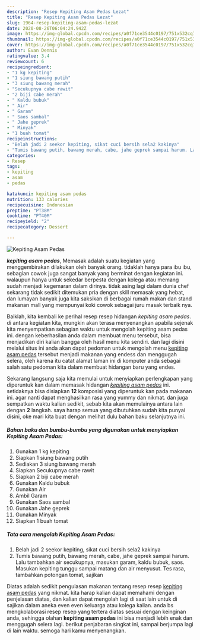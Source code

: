 ```yaml
---
description: "Resep Kepiting Asam Pedas Lezat"
title: "Resep Kepiting Asam Pedas Lezat"
slug: 1964-resep-kepiting-asam-pedas-lezat
date: 2020-08-26T06:04:24.942Z
image: https://img-global.cpcdn.com/recipes/a0f71ce3544c0197/751x532cq70/kepiting-asam-pedas-foto-resep-utama.jpg
thumbnail: https://img-global.cpcdn.com/recipes/a0f71ce3544c0197/751x532cq70/kepiting-asam-pedas-foto-resep-utama.jpg
cover: https://img-global.cpcdn.com/recipes/a0f71ce3544c0197/751x532cq70/kepiting-asam-pedas-foto-resep-utama.jpg
author: Evan Dennis
ratingvalue: 3.4
reviewcount: 6
recipeingredient:
- "1 kg kepiting"
- "1 siung bawang putih"
- "3 siung bawang merah"
- "Secukupnya cabe rawit"
- "2 biji cabe merah"
- " Kaldu bubuk"
- " Air"
- " Garam"
- " Saos sambal"
- " Jahe geprek"
- " Minyak"
- "1 buah tomat"
recipeinstructions:
- "Belah jadi 2 seekor kepiting, sikat cuci bersih sela2 kakinya"
- "Tumis bawang putih, bawang merah, cabe, jahe geprek sampai harum. Lalu tambahkan air secukupnya, masukan garam, kaldu bubuk, saos. Masukan kepiting tunggu sampai matang dan air menyusut. Tes rasa, tambahkan potongan tomat, sajikan"
categories:
- Resep
tags:
- kepiting
- asam
- pedas

katakunci: kepiting asam pedas 
nutrition: 133 calories
recipecuisine: Indonesian
preptime: "PT38M"
cooktime: "PT40M"
recipeyield: "2"
recipecategory: Dessert

---
```



![Kepiting Asam Pedas](https://img-global.cpcdn.com/recipes/a0f71ce3544c0197/751x532cq70/kepiting-asam-pedas-foto-resep-utama.jpg)

<b><i>kepiting asam pedas</i></b>, Memasak adalah suatu kegiatan yang menggembirakan dilakukan oleh banyak orang. tidaklah hanya para ibu ibu, sebagian cowok juga sangat banyak yang berminat dengan kegiatan ini. walaupun hanya untuk sekedar berpesta dengan kolega atau memang sudah menjadi kegemaran dalam dirinya. tidak asing lagi dalam dunia chef sekarang tidak sedikit ditemukan pria dengan skill memasak yang hebat, dan lumayan banyak juga kita saksikan di berbagai rumah makan dan stand makanan mall yang mempunyai koki cowok sebagai juru masak terbaik nya.



Baiklah, kita kembali ke perihal resep resep hidangan <i>kepiting asam pedas</i>. di antara kegiatan kita, mungkin akan terasa menyenangkan apabila sejenak kita menyempatkan sebagian waktu untuk mengolah kepiting asam pedas ini. dengan keberhasilan anda dalam membuat menu tersebut, bisa menjadikan diri kalian bangga oleh hasil menu kita sendiri. dan lagi disini melalui situs ini anda akan dapat pedoman untuk mengolah menu <u>kepiting asam pedas</u> tersebut menjadi makanan yang endess dan menggugah selera, oleh karena itu catat alamat laman ini di komputer anda sebagai salah satu pedoman kita dalam membuat hidangan baru yang endes.


Sekarang langsung saja kita memulai untuk menyiapkan perlengkapan yang diperuntuk kan dalam memasak hidangan <u><i>kepiting asam pedas</i></u> ini. setidaknya bisa disiapkan <b>12</b> komposisi yang diperuntuk kan pada makanan ini. agar nanti dapat menghasilkan rasa yang yummy dan nikmat. dan juga sempatkan waktu kalian sedikit, sebab kita akan memulainya antara lain dengan <b>2</b> langkah. saya harap semua yang dibutuhkan sudah kita punyai disini, oke mari kita buat dengan melihat dulu bahan baku selanjutnya ini.

<!--inarticleads1-->

##### Bahan baku dan bumbu-bumbu yang digunakan untuk menyiapkan Kepiting Asam Pedas:

1. Gunakan 1 kg kepiting
1. Siapkan 1 siung bawang putih
1. Sediakan 3 siung bawang merah
1. Siapkan Secukupnya cabe rawit
1. Siapkan 2 biji cabe merah
1. Gunakan  Kaldu bubuk
1. Gunakan  Air
1. Ambil  Garam
1. Gunakan  Saos sambal
1. Gunakan  Jahe geprek
1. Gunakan  Minyak
1. Siapkan 1 buah tomat




<!--inarticleads2-->

##### Tata cara mengolah Kepiting Asam Pedas:

1. Belah jadi 2 seekor kepiting, sikat cuci bersih sela2 kakinya
1. Tumis bawang putih, bawang merah, cabe, jahe geprek sampai harum. Lalu tambahkan air secukupnya, masukan garam, kaldu bubuk, saos. Masukan kepiting tunggu sampai matang dan air menyusut. Tes rasa, tambahkan potongan tomat, sajikan




Diatas adalah sedikit pengulasan makanan tentang resep resep <u>kepiting asam pedas</u> yang nikmat. kita harap kalian dapat memahami dengan penjelasan diatas, dan kalian dapat mengolah lagi di saat lain untuk di sajikan dalam aneka even even keluarga atau kolega kalian. anda bs mengkolaborasi resep resep yang tertera diatas sesuai dengan keinginan anda, sehingga olahan <b>kepiting asam pedas</b> ini bisa menjadi lebih enak dan menggugah selera lagi. berikut penjabaran singkat ini, sampai berjumpa lagi di lain waktu. semoga hari kamu menyenangkan.
